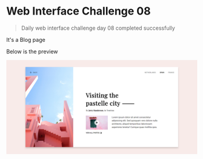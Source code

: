 # Web Interface Challenge 08

> Daily web interface challenge day 08 completed successfully

It's a Blog page

Below is the preview

![Preview](./challenge.png "Content Page")